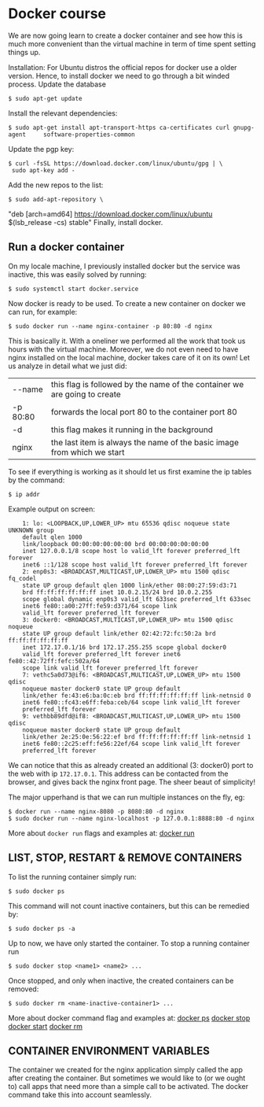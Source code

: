 # Docker course

We are now going learn to create a docker container and see how this is much
more convenient than the virtual machine in term of time spent setting things
up.

Installation:
For Ubuntu distros the official repos for docker use a older version. Hence,
to install docker we need to go through a bit winded process.
Update the database
    
    $ sudo apt-get update
Install the relevant dependencies:
    
    $ sudo apt-get install apt-transport-https ca-certificates curl gnupg-agent     software-properties-common
Update the pgp key:
    
    $ curl -fsSL https://download.docker.com/linux/ubuntu/gpg | \
     sudo apt-key add -
Add the new repos to the list:
    
    $ sudo add-apt-repository \
   "deb [arch=amd64] https://download.docker.com/linux/ubuntu \
                     $(lsb_release -cs)  stable"
Finally, install docker.


## Run a docker container
On my locale machine, I previously installed docker but the service was
inactive, this was easily solved by running:
    
    $ sudo systemctl start docker.service
Now docker is ready to be used.
To create a new container on docker we can run, for example:
    
    $ sudo docker run --name nginx-container -p 80:80 -d nginx
This is basically it. With a oneliner we performed all the work that took us
hours with the virtual machine. Moreover, we do not even need to have nginx
installed on the local machine, docker takes care of it on its own!
Let us analyze in detail what we just did:

|     |     |
|--------| ---- | 
| --name | this flag is followed by the name of the container we are going to create |
| -p 80:80 | forwards the local port 80 to the container port 80 |
| -d     | this flag makes it running in the background  |
| nginx  |  the last item is always the name of the basic image from which we start |

To see if everything is working as it should let us first examine the ip
tables by the command:
   
    $ ip addr
Example output on screen:
```
    1: lo: <LOOPBACK,UP,LOWER_UP> mtu 65536 qdisc noqueue state UNKNOWN group
    default qlen 1000
    link/loopback 00:00:00:00:00:00 brd 00:00:00:00:00:00
    inet 127.0.0.1/8 scope host lo valid_lft forever preferred_lft forever
    inet6 ::1/128 scope host valid_lft forever preferred_lft forever
    2: enp0s3: <BROADCAST,MULTICAST,UP,LOWER_UP> mtu 1500 qdisc fq_codel
    state UP group default qlen 1000 link/ether 08:00:27:59:d3:71
    brd ff:ff:ff:ff:ff:ff inet 10.0.2.15/24 brd 10.0.2.255
    scope global dynamic enp0s3 valid_lft 633sec preferred_lft 633sec
    inet6 fe80::a00:27ff:fe59:d371/64 scope link 
    valid_lft forever preferred_lft forever
    3: docker0: <BROADCAST,MULTICAST,UP,LOWER_UP> mtu 1500 qdisc noqueue
    state UP group default link/ether 02:42:72:fc:50:2a brd ff:ff:ff:ff:ff:ff
    inet 172.17.0.1/16 brd 172.17.255.255 scope global docker0
    valid_lft forever preferred_lft forever inet6 fe80::42:72ff:fefc:502a/64
    scope link valid_lft forever preferred_lft forever
    7: vethc5a0d73@if6: <BROADCAST,MULTICAST,UP,LOWER_UP> mtu 1500 qdisc
    noqueue master docker0 state UP group default 
    link/ether fe:43:e6:ba:0c:eb brd ff:ff:ff:ff:ff:ff link-netnsid 0
    inet6 fe80::fc43:e6ff:feba:ceb/64 scope link valid_lft forever
    preferred_lft forever
    9: vethbb89dfd@if8: <BROADCAST,MULTICAST,UP,LOWER_UP> mtu 1500 qdisc
    noqueue master docker0 state UP group default 
    link/ether 2e:25:0e:56:22:ef brd ff:ff:ff:ff:ff:ff link-netnsid 1
    inet6 fe80::2c25:eff:fe56:22ef/64 scope link valid_lft forever
    preferred_lft forever
```
We can notice that this as already created an additional (3: docker0) port to
the web with ip `172.17.0.1`. This address can be contacted from the browser,
and gives back the nginx front page. The sheer beaut of simplicity! 

The major upperhand is that we can run multiple instances on the fly, eg:

    $ docker run --name nginx-8080 -p 8080:80 -d nginx
    $ sudo docker run --name nginx-localhost -p 127.0.0.1:8888:80 -d nginx

More about `docker run` flags and examples at: 
[docker run](https://docs.docker.com/engine/reference/commandline/run/)

## LIST, STOP, RESTART & REMOVE CONTAINERS
To list the running container simply run:
    
    $ sudo docker ps
This command will not count inactive containers, but this can be remedied by:
    
    $ sudo docker ps -a
Up to now, we have only started the container. To stop a running container run
    
    $ sudo docker stop <name1> <name2> ...
Once stopped, and only when inactive, the created containers can be removed:
    
    $ sudo docker rm <name-inactive-container1> ...

More about docker command flag and examples at:
[docker ps](https://docs.docker.com/engine/reference/commandline/ps/)
[docker stop](https://docs.docker.com/engine/reference/commandline/stop/)
[docker start](https://docs.docker.com/engine/reference/commandline/start/)
[docker rm](https://docs.docker.com/engine/reference/commandline/rm/)

## CONTAINER ENVIRONMENT VARIABLES

The container we created for the nginx application simply called the app
after creating the container. But sometimes we would like to (or we ought to)
call apps that need more than a simple call to be activated. The docker
command take this into account seamlessly.
